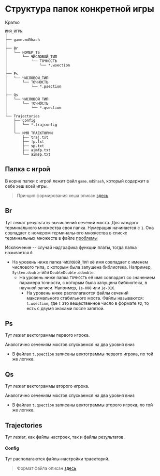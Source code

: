 # Структура папок конкретной игры

Кратко
```
ИМЯ_ИГРЫ
│
├── game.md5hash
│
├── Br
│   └── НОМЕР_TS
│       └── ЧИСЛОВОЙ_ТИП
│           └── ТОЧНОСТЬ
│               └── *.wsection
│
├── Ps
│   └── ЧИСЛОВОЙ_ТИП
│       └── ТОЧНОСТЬ
│           └── *.psection
│
├── Qs
│   └── ЧИСЛОВОЙ_ТИП
│       └── ТОЧНОСТЬ
│           └── *.qsection
│
└── Trajectories
    ├── Config
    │   └── *.trajconfig
    │
    └── ИМЯ_ТРАЕКТОРИИ
        ├── traj.txt
        ├── fp.txt
        ├── sp.txt
        ├── aimfp.txt
        └── aimsp.txt

```

## Папка с игрой

В корне папки с игрой лежит файл `game.md5hash`, который содержит в себе хеш всей игры.

> Принцип формирования хеша описан [здесь]()

## Br
Тут лежат результаты вычислений сечений моста. Для каждого терминального множества своя папка. Нумерация начинается с `1`. Она совпадает с номером терминального множества в списке терминальных множеств в файле [проблемы](./IOFormat/Problems.md)

Исключение -- случай надграфика функции платы, тогда папка называется `0`.

* На уровень ниже папка `ЧИСЛОВОЙ_ТИП` её имя совпадает с именем числового типа, с которым была запущена библиотека. Например, `System.double` или `DoubleDouble.ddouble`.
  * На уровень ниже папка `ТОЧНОСТЬ` её имя совпадает со значением парамера точности, с которым была запущена библиотека, в научной записи. Например, `1e-008` или `1e-016`.
    * На уровень ниже располагаются файлы сечений максимального стабильного моста. Файлы называются: `t.wsection`, где `t` это вещественное число в формате `F2`, то есть с двумя знаками после запятой. 

## Ps
Тут лежат вектограммы первого игрока.

Аналогично сечениям мостов спускаемся на два уровня вниз

* В файлах `t.psection` записаны вектограммы первого игрока, по той же логике.

## Qs
Тут лежат вектограммы второго игрока.

Аналогично сечениям мостов спускаемся на два уровня вниз

* В файлах `t.qsection` записаны вектограммы второго игрока, по той же логике.


## Trajectories
Тут лежат, как файлы настроек, так и файлы результатов.

#### Config
Тут располагаются файлы-настройки траекторий.

> Формат файла описан [здесь](./IOFormat/Trajectories.md)




